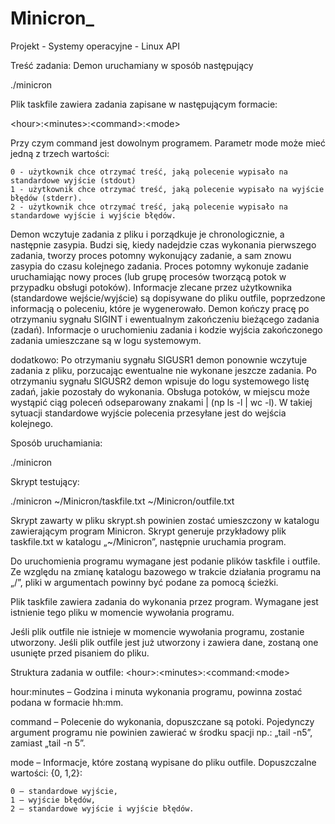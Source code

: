 # Minicron_
Projekt - Systemy operacyjne - Linux API

Treść zadania:
Demon uruchamiany w sposób następujący

./minicron <taskfile> <outfile>

Plik taskfile zawiera zadania zapisane w następującym formacie:

\<hour>:\<minutes>:\<command>:\<mode>

Przy czym command jest dowolnym programem.
Parametr mode może mieć jedną z trzech wartości:

    0 - użytkownik chce otrzymać treść, jaką polecenie wypisało na standardowe wyjście (stdout)
    1 - użytkownik chce otrzymać treść, jaką polecenie wypisało na wyjście błędów (stderr).
    2 - użytkownik chce otrzymać treść, jaką polecenie wypisało na standardowe wyjście i wyjście błędów.

Demon wczytuje zadania z pliku i porządkuje je chronologicznie, a następnie zasypia. Budzi się, kiedy nadejdzie czas wykonania pierwszego zadania, tworzy proces potomny wykonujący zadanie, a sam znowu zasypia do czasu kolejnego zadania. Proces potomny wykonuje zadanie uruchamiając nowy proces (lub grupę procesów tworzącą potok w przypadku obsługi potoków). Informacje zlecane przez użytkownika (standardowe wejście/wyjście) są dopisywane do pliku outfile, poprzedzone informacją o poleceniu, które je wygenerowało. Demon kończy pracę po otrzymaniu sygnału SIGINT i ewentualnym zakończeniu bieżącego zadania (zadań). Informacje o uruchomieniu zadania i kodzie wyjścia zakończonego zadania umieszczane są w logu systemowym.

dodatkowo:
    Po otrzymaniu sygnału SIGUSR1 demon ponownie wczytuje zadania z pliku, porzucając ewentualne nie wykonane jeszcze zadania. Po otrzymaniu sygnału SIGUSR2 demon wpisuje do logu systemowego listę zadań, jakie pozostały do wykonania.
    Obsługa potoków, w miejscu  może wystąpić ciąg poleceń odseparowany znakami | (np ls -l | wc -l). W takiej sytuacji standardowe wyjście polecenia przesyłane jest do wejścia kolejnego.

Sposób uruchamiania:

  ./minicron <taskfile> <outfile>

Skrypt testujący:
  
  ./minicron ~/Minicron/taskfile.txt ~/Minicron/outfile.txt

Skrypt zawarty w pliku skrypt.sh powinien zostać umieszczony w katalogu zawierającym program Minicron. Skrypt generuje przykładowy plik taskfile.txt w katalogu „~/Minicron”, następnie uruchamia program.
  
Do uruchomienia programu wymagane jest podanie plików taskfile i outfile. Ze względu na zmianę katalogu bazowego w trakcie działania programu na „/”, pliki w argumentach powinny być podane za pomocą ścieżki. 

Plik taskfile zawiera zadania do wykonania przez program. Wymagane jest istnienie tego pliku w momencie wywołania programu.

Jeśli plik outfile nie istnieje w momencie wywołania programu, zostanie utworzony. Jeśli plik outfile jest już utworzony i zawiera dane, zostaną one usunięte przed pisaniem do pliku.

Struktura zadania w outfile:
  \<hour>:\<minutes>:\<command:\<mode>

  hour:minutes – Godzina i minuta wykonania programu, powinna zostać podana w formacie hh:mm.
    
  command – Polecenie do wykonania, dopuszczane są potoki. Pojedynczy argument programu nie powinien zawierać w środku spacji np.: „tail -n5”, zamiast „tail -n 5”.
    
  mode – Informacje, które zostaną wypisane do pliku outfile. Dopuszczalne wartości: {0, 1,2}:
    
    0 – standardowe wyjście,
    1 – wyjście błędów,
    2 – standardowe wyjście i wyjście błędów.
